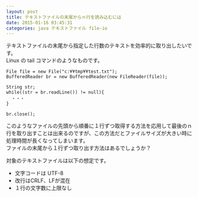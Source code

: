 ```yaml
---
layout: post
title: テキストファイルの末尾からｎ行を読み込むには
date: 2015-01-16 03:45:31
categories: java テキストファイル file-io
---
```

<!-- {% raw %} -->
<p>テキストファイルの末尾から指定した行数のテキストを効率的に取り出したいです。<br>
Linux の tail コマンドのようなものです。</p>

<pre><code>File file = new File("c:¥¥tmp¥¥test.txt");
BufferedReader br = new BufferedReader(new FileReader(file));

String str;
while((str = br.readLine()) != null){
  ・・・
}

br.close();
</code></pre>

<p>このようなファイルの先頭から順番に１行ずつ取得する方法を応用して最後のｎ行を取り出すことは出来るのですが、この方法だとファイルサイズが大きい時に処理時間が長くなってしまいます。<br>
ファイルの末尾から１行ずつ取り出す方法はあるでしょうか？</p>

<p>対象のテキストファイルは以下の想定です。</p>

<ul>
<li>文字コードは UTF-8</li>
<li>改行はCRLF、LFが混在</li>
<li>１行の文字数に上限なし</li>
</ul>
<!-- {% endraw %} -->

